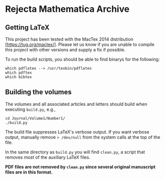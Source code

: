 Rejecta Mathematica Archive
===========

Getting LaTeX
-----------

This project has been tested with the MacTex 2014 distribution [https://tug.org/mactex/].
Please let us know if you are unable to compile this project with other versions
and supply a fix if possible.

To run the build scripts, you should be able to find binarys for the following:

    which pdflatex --> /usr/texbin/pdflatex
    which pdftex 
    which bibtex


Building the volumes
-----------

The volumes and all associated articles and letters should
build when executing `build.py`, e.g.,

    cd Journal/Volume1/Number1/
    ./build.py

The build file suppresses LaTeX's verbose output.  If you want verbose output, 
manually remove `> /dev/null` from the system calls at the top of the file.

In the same directory as `build.py` you will find `clean.py`, a script
that removes most of the auxiliary LaTeX files.  

**PDF files are not removed
by `clean.py` since several original manuscript files are in this format.**
